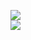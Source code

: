 [![](https://img.shields.io/badge/Made%20With-Github%20Spray-lightgrey.svg?style=for-the-badge&logo=github)](https://github.com/Annihil/github-spray#1203)  
[![](https://i.imgur.com/2DrTn0Z.gif)](https://github.com/Annihil/github-spray)